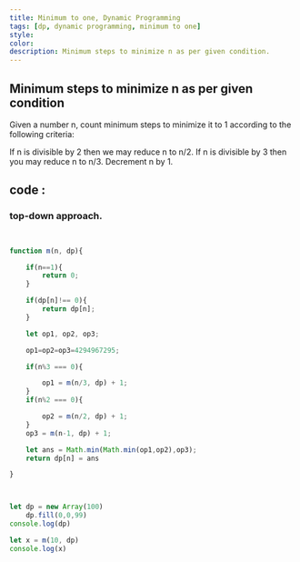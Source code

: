 ```yaml
---
title: Minimum to one, Dynamic Programming
tags: [dp, dynamic programming, minimum to one]
style: 
color: 
description: Minimum steps to minimize n as per given condition.
---
```

## Minimum steps to minimize n as per given condition
Given a number n, count minimum steps to minimize it to 1 according to the following criteria:

If n is divisible by 2 then we may reduce n to n/2.
If n is divisible by 3 then you may reduce n to n/3.
Decrement n by 1.


## code :

### top-down approach.

```javascript


function m(n, dp){

	if(n==1){
		return 0;
	}

	if(dp[n]!== 0){
		return dp[n];
	}

	let op1, op2, op3;

	op1=op2=op3=4294967295;

	if(n%3 === 0){

		op1 = m(n/3, dp) + 1;
	}
	if(n%2 === 0){

		op2 = m(n/2, dp) + 1;
	}
	op3 = m(n-1, dp) + 1;

	let ans = Math.min(Math.min(op1,op2),op3);
	return dp[n] = ans

}



let dp = new Array(100)
	dp.fill(0,0,99)
console.log(dp)

let x = m(10, dp)
console.log(x)

```